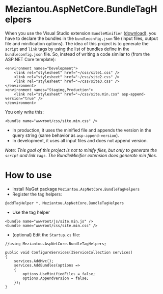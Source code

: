 Meziantou.AspNetCore.BundleTagHelpers
======

When you use the Visual Studio extension `BundleMinifier` ([download](https://marketplace.visualstudio.com/items?itemName=MadsKristensen.BundlerMinifier)), 
you have to declare the bundles in the `bundleconfig.json` file (input files, output file and minification options).
The idea of this project is to generate the `script` and `link` tags by using the list of bundles define in the `bundleconfig.json` file.
So, instead of writing a code similar to (from the ASP.NET Core template):

```
<environment names="Development">
    <link rel="stylesheet" href="~/css/site1.css" />
    <link rel="stylesheet" href="~/css/site2.css" />
    <link rel="stylesheet" href="~/css/site3.css" />
</environment>
<environment names="Staging,Production">
    <link rel="stylesheet" href="~/css/site.min.css" asp-append-version="true" />
</environment>
```

You only write this:

```
<bundle name="wwwroot/css/site.min.css" />
```

- In production, it uses the minified file and appends the version in the query string (same behavior as `asp-append-version`).
- In development, it uses all input files and does not append version.

*Note: This goal of this project is not to minify files, but only to generate the `script` and link `tags`. The BundleMinifier extension does generate min files.*

# How to use

- Install NuGet package `Meziantou.AspNetCore.BundleTagHelpers`
- Register the tag helpers:

```
@addTagHelper *, Meziantou.AspNetCore.BundleTagHelpers
```

- Use the tag helper

```
<bundle name="wwwroot/js/site.min.js" />
<bundle name="wwwroot/css/site.min.css" />
```

- (optional) Edit the `Startup.cs` file:

```
//using Meziantou.AspNetCore.BundleTagHelpers;

public void ConfigureServices(IServiceCollection services)
{
    services.AddMvc();
    services.AddBundles(options =>
    {
        options.UseMinifiedFiles = false;
        options.AppendVersion = false;
    });
}
```
